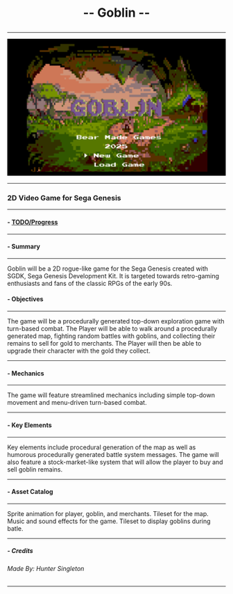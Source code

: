 
<h1 align = center>

 -- Goblin --

</h1>


----


![alt](./screenshots/goblintitle.png)


----

###  2D Video Game for Sega Genesis 

----
#### - [TODO/Progress](TODO.md)
----


#### - Summary
----

Goblin will be a 2D rogue-like game for the Sega Genesis created with SGDK, 
Sega Genesis Development Kit. It is targeted towards retro-gaming enthusiasts
and fans of the classic RPGs of the early 90s.



#### - Objectives
----

The game will be a procedurally generated top-down exploration game with turn-based combat. 
The Player will be able to walk around a procedurally generated map, fighting random 
battles with goblins, and collecting their remains to sell for gold to merchants.
The Player will then be able to upgrade their character with the gold they collect.

----

#### - Mechanics
----

The game will feature streamlined mechanics including simple 
top-down movement and menu-driven turn-based combat.


----

#### - Key Elements
----

Key elements include procedural generation of the map as well as humorous 
procedurally generated battle system messages. The game  will also feature
a stock-market-like system that will allow the player to buy and sell goblin 
remains.

----

#### - Asset Catalog
----

Sprite animation for player, goblin, and merchants.
Tileset for the map.
Music and sound effects for the game.
Tileset to display goblins during batle.


----

##### - Credits

###### Made By: Hunter Singleton

----
